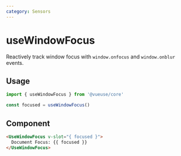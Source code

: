 ```yaml
---
category: Sensors
---
```


# useWindowFocus

Reactively track window focus with `window.onfocus` and `window.onblur` events.

## Usage

```js
import { useWindowFocus } from '@vueuse/core'

const focused = useWindowFocus()
```

## Component
```html
<UseWindowFocus v-slot="{ focused }">
  Document Focus: {{ focused }}
</UseWindowFocus>
```
